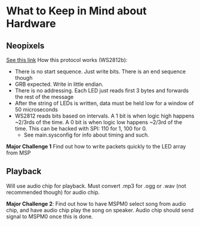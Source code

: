 # What to Keep in Mind about Hardware

## Neopixels

[See this link](https://cdn-shop.adafruit.com/datasheets/WS2812B.pdf)
How this protocol works (WS2812b):

- There is no start sequence. Just write bits. There is an end sequence though
- GRB expected. Write in little endian.
- There is no addressing. Each LED just reads first 3 bytes and forwards the rest of the message
- After the string of LEDs is written, data must be held low for a window of 50 microseconds
- WS2812 reads bits based on intervals. A 1 bit is when logic high happens ~2/3rds of the time. A 0 bit is when logic low happens ~2/3rd of the time. This can be hacked with SPI: 110 for 1, 100 for 0. 
  - See main.sysconfig for info about timing and such.

**Major Challenge 1** Find out how to write packets quickly to the LED array from MSP

## Playback

Will use audio chip for playback. Must convert .mp3 for .ogg or .wav (not recommended though) for audio chip.

**Major Challenge 2**: Find out how to have MSPM0 select song from audio chip, and have audio chip play the song on speaker. Audio chip should send signal to MSPM0 once this is done.
